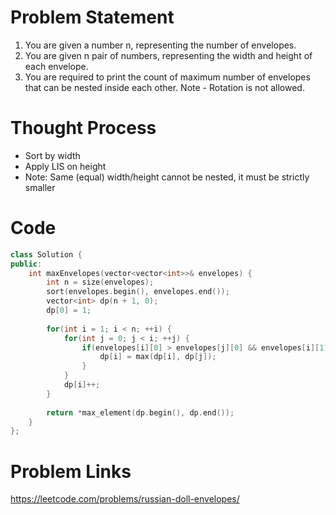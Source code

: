 # Problem Statement
1. You are given a number n, representing the number of envelopes.
2. You are given n pair of numbers, representing the width and height of each envelope.
3. You are required to print the count of maximum number of envelopes that can be nested inside each other.
Note - Rotation is not allowed.

# Thought Process
- Sort by width
- Apply LIS on height
- Note: Same (equal) width/height cannot be nested, it must be strictly smaller

# Code
```cpp
class Solution {
public:
    int maxEnvelopes(vector<vector<int>>& envelopes) {
        int n = size(envelopes);
        sort(envelopes.begin(), envelopes.end());
        vector<int> dp(n + 1, 0);
        dp[0] = 1;
        
        for(int i = 1; i < n; ++i) {
            for(int j = 0; j < i; ++j) {
                if(envelopes[i][0] > envelopes[j][0] && envelopes[i][1] > envelopes[j][1]) {
                    dp[i] = max(dp[i], dp[j]);
                }
            }
            dp[i]++;
        }
        
        return *max_element(dp.begin(), dp.end());
    }
};
```

# Problem Links
https://leetcode.com/problems/russian-doll-envelopes/